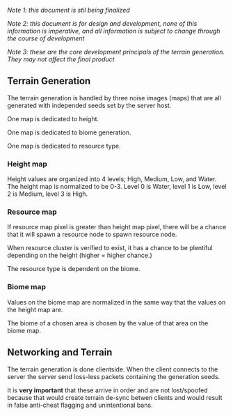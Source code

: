 *Note 1: this document is stil being finalized*

*Note 2: this document is for design and development, none of this information is imperative, and all information is subject to change through the course of development*

*Note 3: these are the core development principals of the terrain generation. They may not affect the final product*
## Terrain Generation

The terrain generation is handled by three noise images (maps) that are all generated with independed seeds set by the server host.

One map is dedicated to height.

One map is dedicated to biome generation.

One map is dedicated to resource type.

### Height map

Height values are organized into 4 levels; High, Medium, Low, and Water. The height map is normalized to be 0-3. Level 0 is Water, level 1 is Low, level 2 is Medium, level 3 is High.

### Resource map

If resource map pixel is greater than height map pixel, there will be a chance that it will spawn a resource node to spawn resource node.

When resource cluster is verified to exist, it has a chance to be plentiful depending on the height (higher = higher chance.)

The resource type is dependent on the biome.

### Biome map

Values on the biome map are normalized in the same way that the values on the height map are.

The biome of a chosen area is chosen by the value of that area on the biome map.

## Networking and Terrain

The terrain generation is done clientside. When the client connects to the server the server send loss-less packets containing the generation seeds.

It is **very important** that these arrive in order and are not lost/spoofed because that would create terrain de-sync betwen clients and would result in false anti-cheat flagging and unintentional bans.
